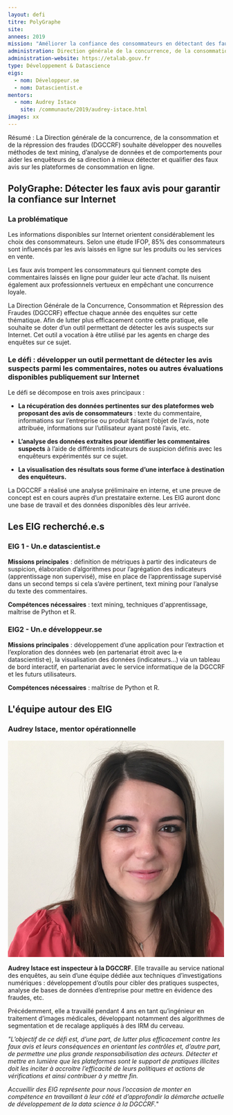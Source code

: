 ```yaml
---
layout: defi
titre: PolyGraphe
site:
annees: 2019
mission: "Améliorer la confiance des consommateurs en détectant des faux avis sur Internet"
administration: Direction générale de la concurrence, de la consommation et de la répression des fraudes
administration-website: https://etalab.gouv.fr
type: Développement & Datascience
eigs:
  - nom: Développeur.se
  - nom: Datascientist.e
mentors:
  - nom: Audrey Istace
    site: /communaute/2019/audrey-istace.html
images: xx
---
```


Résumé : La Direction générale de la concurrence, de la consommation
et de la répression des fraudes (DGCCRF) souhaite développer des
nouvelles méthodes de text mining, d’analyse de données et de
comportements pour aider les enquêteurs de sa direction à mieux
détecter et qualifier des faux avis sur les plateformes de
consommation en ligne.

## PolyGraphe: Détecter les faux avis pour garantir la confiance sur Internet

### La problématique

Les informations disponibles sur Internet orientent considérablement
les choix des consommateurs. Selon une étude IFOP, 85% des
consommateurs sont influencés par les avis laissés en ligne sur les
produits ou les services en vente.

Les faux avis trompent les consommateurs qui tiennent compte des
commentaires laissés en ligne pour guider leur acte d’achat. Ils
nuisent également aux professionnels vertueux en empêchant une
concurrence loyale.

La Direction Générale de la Concurrence, Consommation et Répression
des Fraudes (DGCCRF) effectue chaque année des enquêtes sur cette
thématique. Afin de lutter plus efficacement contre cette pratique,
elle souhaite se doter d’un outil permettant de détecter les avis
suspects sur Internet. Cet outil a vocation à être utilisé par les
agents en charge des enquêtes sur ce sujet.

### Le défi : développer un outil permettant de détecter les avis suspects parmi les commentaires, notes ou autres évaluations disponibles publiquement sur Internet

Le défi se décompose en trois axes principaux :

* **La récupération des données pertinentes sur des plateformes web
  proposant des avis de consommateurs** : texte du commentaire,
  informations sur l’entreprise ou produit faisant l’objet de l’avis,
  note attribuée, informations sur l’utilisateur ayant posté l’avis,
  etc.

* **L’analyse des données extraites pour identifier les commentaires
  suspects** à l’aide de différents indicateurs de suspicion définis
  avec les enquêteurs expérimentés sur ce sujet.

* **La visualisation des résultats sous forme d’une interface à
  destination des enquêteurs.**

La DGCCRF a réalisé une analyse préliminaire en interne, et une preuve
de concept est en cours auprès d’un prestataire externe. Les EIG
auront donc une base de travail et des données disponibles dès leur
arrivée.

## Les EIG recherché.e.s

### EIG 1 - Un.e datascientist.e

**Missions principales** : définition de métriques à partir des
indicateurs de suspicion, élaboration d’algorithmes pour l’agrégation
des indicateurs (apprentissage non supervisé), mise en place de
l’apprentissage supervisé dans un second temps si cela s’avère
pertinent, text mining pour l’analyse du texte des
commentaires. 

**Compétences nécessaires** : text mining, techniques d'apprentissage, 
maîtrise de Python et R.

### EIG2 - Un.e développeur.se

**Missions principales** : développement d’une application pour
l’extraction et l’exploration des données web (en partenariat étroit
avec la·e datascientist·e), la visualisation des données (indicateurs…)
via un tableau de bord interactif, en partenariat avec le service
informatique de la DGCCRF et les futurs utilisateurs.

**Compétences nécessaires** : maîtrise de Python et R. 

## L'équipe autour des EIG

### Audrey Istace, mentor opérationnelle

![Audrey Istace](/img/communaute/audrey-istace.png)

**Audrey Istace est inspecteur à la DGCCRF**. Elle
travaille au service national des enquêtes, au sein d’une équipe
dédiée aux techniques d’investigations numériques : développement
d’outils pour cibler des pratiques suspectes, analyse de bases de
données d’entreprise pour mettre en évidence des fraudes, etc.

Précédemment, elle a travaillé pendant 4 ans en tant qu’ingénieur en
traitement d’images médicales, développant notamment des algorithmes
de segmentation et de recalage appliqués à des IRM du cerveau.

_"L’objectif de ce défi est, d’une part, de lutter plus efficacement
contre les faux avis et leurs conséquences en orientant les contrôles
et, d’autre part, de permettre une plus grande responsabilisation des
acteurs. Détecter et mettre en lumière que les plateformes sont le
support de pratiques illicites doit les inciter à accroitre
l’efficacité de leurs politiques et actions de vérifications et ainsi
contribuer à y mettre fin._

_Accueillir des EIG représente pour nous l’occasion de monter en
compétence en travaillant à leur côté et d’approfondir la démarche
actuelle de développement de la data science à la DGCCRF._"
